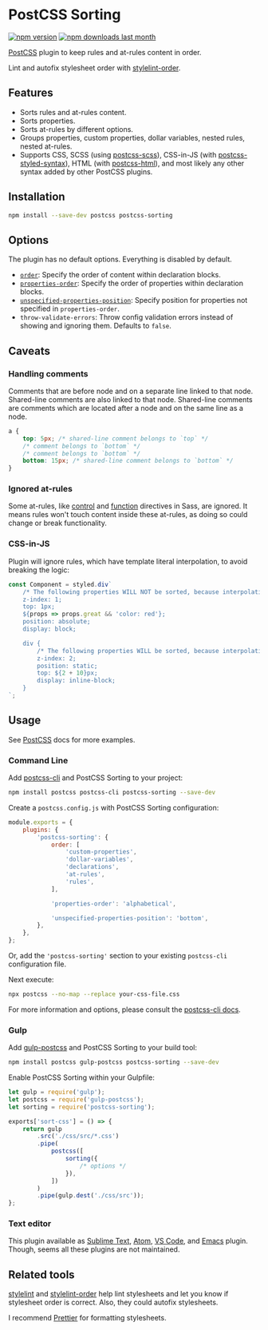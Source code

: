 # PostCSS Sorting

[![npm version][npm-version-img]][npm] [![npm downloads last month][npm-downloads-img]][npm]

[PostCSS] plugin to keep rules and at-rules content in order.

Lint and autofix stylesheet order with [stylelint-order].

## Features

* Sorts rules and at-rules content.
* Sorts properties.
* Sorts at-rules by different options.
* Groups properties, custom properties, dollar variables, nested rules, nested at-rules.
* Supports CSS, SCSS (using [postcss-scss]), CSS-in-JS (with [postcss-styled-syntax]), HTML (with [postcss-html]), and most likely any other syntax added by other PostCSS plugins.

## Installation

```bash
npm install --save-dev postcss postcss-sorting
```

## Options

The plugin has no default options. Everything is disabled by default.

- [`order`](./lib/order/README.md): Specify the order of content within declaration blocks.
- [`properties-order`](./lib/properties-order/README.md): Specify the order of properties within declaration blocks.
- [`unspecified-properties-position`](./lib/properties-order/unspecified-properties-position.md): Specify position for properties not specified in `properties-order`.
- `throw-validate-errors`: Throw config validation errors instead of showing and ignoring them. Defaults to `false`.

## Caveats

### Handling comments

Comments that are before node and on a separate line linked to that node. Shared-line comments are also linked to that node. Shared-line comments are comments which are located after a node and on the same line as a node.

```css
a {
	top: 5px; /* shared-line comment belongs to `top` */
	/* comment belongs to `bottom` */
	/* comment belongs to `bottom` */
	bottom: 15px; /* shared-line comment belongs to `bottom` */
}
```

### Ignored at-rules

Some at-rules, like [control](https://sass-lang.com/documentation/file.SASS_REFERENCE.html#control_directives__expressions) and [function](https://sass-lang.com/documentation/file.SASS_REFERENCE.html#function_directives) directives in Sass, are ignored. It means rules won't touch content inside these at-rules, as doing so could change or break functionality.

### CSS-in-JS

Plugin will ignore rules, which have template literal interpolation, to avoid breaking the logic:

```js
const Component = styled.div`
	/* The following properties WILL NOT be sorted, because interpolation is on properties level */
	z-index: 1;
	top: 1px;
	${props => props.great && 'color: red'};
	position: absolute;
	display: block;

	div {
		/* The following properties WILL be sorted, because interpolation for property value only */
		z-index: 2;
		position: static;
		top: ${2 + 10}px;
		display: inline-block;
	}
`;
```

## Usage

See [PostCSS] docs for more examples.

### Command Line

Add [postcss-cli](https://github.com/postcss/postcss-cli) and PostCSS Sorting to your project:

```bash
npm install postcss postcss-cli postcss-sorting --save-dev
```

Create a `postcss.config.js` with PostCSS Sorting configuration:

```js
module.exports = {
	plugins: {
		'postcss-sorting': {
			order: [
				'custom-properties',
				'dollar-variables',
				'declarations',
				'at-rules',
				'rules',
			],

			'properties-order': 'alphabetical',

			'unspecified-properties-position': 'bottom',
		},
	},
};
```

Or, add the `'postcss-sorting'` section to your existing `postcss-cli` configuration file.

Next execute:

```bash
npx postcss --no-map --replace your-css-file.css
```

For more information and options, please consult the [postcss-cli docs](https://github.com/postcss/postcss-cli).

### Gulp

Add [gulp-postcss] and PostCSS Sorting to your build tool:

```bash
npm install postcss gulp-postcss postcss-sorting --save-dev
```

Enable PostCSS Sorting within your Gulpfile:

```js
let gulp = require('gulp');
let postcss = require('gulp-postcss');
let sorting = require('postcss-sorting');

exports['sort-css'] = () => {
	return gulp
		.src('./css/src/*.css')
		.pipe(
			postcss([
				sorting({
					/* options */
				}),
			])
		)
		.pipe(gulp.dest('./css/src'));
};
```

### Text editor

This plugin available as [Sublime Text], [Atom], [VS Code], and [Emacs] plugin. Though, seems all these plugins are not maintained.

## Related tools

[stylelint] and [stylelint-order] help lint stylesheets and let you know if stylesheet order is correct. Also, they could autofix stylesheets.

I recommend [Prettier] for formatting stylesheets.

[npm-version-img]: https://img.shields.io/npm/v/postcss-sorting.svg
[npm-downloads-img]: https://img.shields.io/npm/dm/postcss-sorting.svg
[npm]: https://www.npmjs.com/package/postcss-sorting

[PostCSS]: https://github.com/postcss/postcss
[Sublime Text]: https://github.com/hudochenkov/sublime-postcss-sorting
[Atom]: https://github.com/lysyi3m/atom-postcss-sorting
[VS Code]: https://github.com/mrmlnc/vscode-postcss-sorting
[Emacs]: https://github.com/P233/postcss-sorting.el

[gulp-postcss]: https://github.com/postcss/gulp-postcss
[postcss-scss]: https://github.com/postcss/postcss-scss
[postcss-html]: https://github.com/gucong3000/postcss-html
[postcss-styled-syntax]: https://github.com/hudochenkov/postcss-styled-syntax
[Prettier]: https://prettier.io/
[stylelint]: https://stylelint.io/
[stylelint-order]: https://github.com/hudochenkov/stylelint-order
